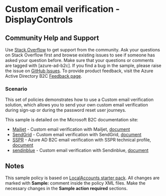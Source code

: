 # Custom email verification - DisplayControls

## Community Help and Support

Use [Stack Overflow](https://stackoverflow.com/questions/tagged/azure-ad-b2c) to get support from the community. Ask your questions on Stack Overflow first and browse existing issues to see if someone has asked your question before. Make sure that your questions or comments are tagged with [azure-ad-b2c].
If you find a bug in the sample, please raise the issue on [GitHub Issues](https://github.com/azure-ad-b2c/samples/issues).
To provide product feedback, visit the Azure Active Directory B2C [Feedback page](https://feedback.azure.com/forums/169401-azure-active-directory?category_id=160596).

### Scenario

This set of policies demonstrates how to use a Custom email verification solution, which allows you to send your own custom email verification during sign-up or during the password reset user journeys.

This sample is detailed on the Microsoft B2C documentation site:

 - [Mailjet](policy/Mailjet) - Custom email verification with Mailjet, [document](https://docs.microsoft.com/azure/active-directory-b2c/custom-email-mailet)
 - [SendGrid](policy/SendGrid) - Custom email verification with SendGrid, [document](https://docs.microsoft.com/azure/active-directory-b2c/custom-email-sendgrid)
 - [SSPR](policy/SSPR) - Azure AD B2C email verification with SSPR technical profile, [document](https://docs.microsoft.comazure/active-directory-b2c/aad-sspr-technical-profile)
 - [sendinblue](policy/Sendinblue) - Custom email verification with Sendinblue, [document](Sendinblue.md)


## Notes

This sample policy is based on [LocalAccounts starter pack](https://github.com/Azure-Samples/active-directory-b2c-custom-policy-starterpack/tree/master/LocalAccounts). All changes are marked with **Sample:** comment inside the policy XML files. Make the necessary changes in the **Sample action required** sections. 
